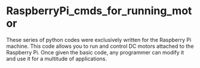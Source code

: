 # RaspberryPi_cmds_for_running_motor
These series of python codes were exclusively written for the Raspberry Pi machine. This code allows you to run and control DC motors attached to the Raspberry Pi. Once given the basic code, any programmer can modify it and use it for a multitude of applications.
